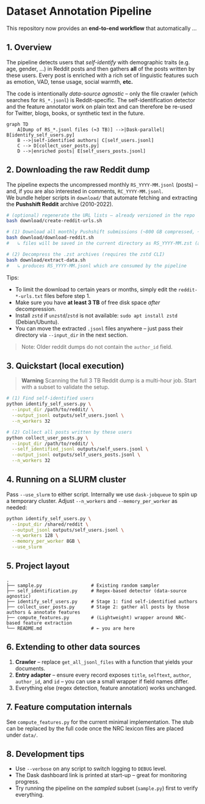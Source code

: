 # Dataset Annotation Pipeline

This repository now provides an **end-to-end workflow** that automatically …

## 1. Overview

The pipeline detects users that *self-identify* with demographic traits (e.g. age, gender, …) in Reddit posts and then gathers **all** of the posts written by these users. Every post is enriched with a rich set of linguistic features such as emotion, VAD, tense usage, social warmth, **etc.**

The code is intentionally *data-source agnostic* – only the file crawler (which searches for `RS_*.jsonl`) is Reddit-specific. The self-identification detector and the feature annotator work on plain text and can therefore be re-used for Twitter, blogs, books, or synthetic text in the future.

```mermaid
graph TD
    A[Dump of RS_*.jsonl files (≈3 TB)] -->|Dask-parallel| B[identify_self_users.py]
    B -->|self-identified authors| C[self_users.jsonl]
    C --> D[collect_user_posts.py]
    D -->|enriched posts| E[self_users_posts.jsonl]
```

## 2. Downloading the raw Reddit dump

The pipeline expects the uncompressed monthly `RS_YYYY-MM.jsonl` (posts) – and, if you are also interested in comments, `RC_YYYY-MM.jsonl`.  
We bundle helper scripts in `download/` that automate fetching and extracting the **Pushshift Reddit** archive (2010-2022).

```bash
# (optional) regenerate the URL lists – already versioned in the repo
bash download/create-reddit-urls.sh

# (1) Download all monthly Pushshift submissions (~800 GB compressed, ~2.8 TB uncompressed)
bash download/download-reddit.sh
#   ↳ files will be saved in the current directory as RS_YYYY-MM.zst (and RC_YYYY-MM.zst)

# (2) Decompress the .zst archives (requires the zstd CLI)
bash download/extract-data.sh
#   ↳ produces RS_YYYY-MM.jsonl which are consumed by the pipeline
```

Tips:
* To limit the download to certain years or months, simply edit the `reddit-*-urls.txt` files before step 1.
* Make sure you have **at least 3 TB** of free disk space *after* decompression.
* Install `zstd` if `unzstd`/`zstd` is not available: `sudo apt install zstd` (Debian/Ubuntu).
* You can move the extracted `.jsonl` files anywhere – just pass their directory via `--input_dir` in the next section.

> Note: Older reddit dumps do not contain the `author_id` field.

## 3. Quickstart (local execution)

> **Warning**  Scanning the full 3 TB Reddit dump is a multi-hour job. Start with a subset to validate the setup.

```bash
# (1) Find self-identified users
python identify_self_users.py \
  --input_dir /path/to/reddit/ \
  --output_jsonl outputs/self_users.jsonl \
  --n_workers 32

# (2) Collect all posts written by these users
python collect_user_posts.py \
  --input_dir /path/to/reddit/ \
  --self_identified_jsonl outputs/self_users.jsonl \
  --output_jsonl outputs/self_users_posts.jsonl \
  --n_workers 32
```

## 4. Running on a SLURM cluster

Pass `--use_slurm` to either script. Internally we use `dask-jobqueue` to spin up a temporary cluster. Adjust `--n_workers` and `--memory_per_worker` as needed:

```bash
python identify_self_users.py \
  --input_dir /shared/reddit \
  --output_jsonl outputs/self_users.jsonl \
  --n_workers 128 \
  --memory_per_worker 8GB \
  --use_slurm
```

## 5. Project layout

```
.
├── sample.py                  # Existing random sampler
├── self_identification.py     # Regex-based detector (data-source agnostic)
├── identify_self_users.py     # Stage 1: find self-identified authors
├── collect_user_posts.py      # Stage 2: gather all posts by those authors & annotate features
├── compute_features.py        # (Lightweight) wrapper around NRC-based feature extraction
└── README.md                  # ← you are here
```

## 6. Extending to other data sources

1. **Crawler** – replace `get_all_jsonl_files` with a function that yields your documents.
2. **Entry adapter** – ensure every record exposes `title`, `selftext`, `author`, `author_id`, and `id` – you can use a small wrapper if field names differ.
3. Everything else (regex detection, feature annotation) works unchanged.

## 7. Feature computation internals

See `compute_features.py` for the current minimal implementation. The stub can be replaced by the full code once the NRC lexicon files are placed under `data/`.

## 8. Development tips

* Use `--verbose` on any script to switch logging to `DEBUG` level.
* The Dask dashboard link is printed at start-up – great for monitoring progress.
* Try running the pipeline on the *sampled* subset (`sample.py`) first to verify everything.
